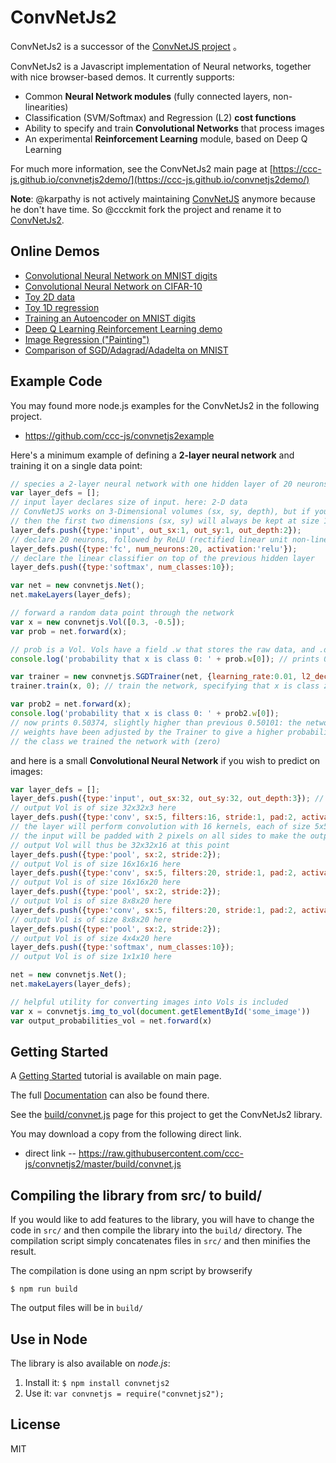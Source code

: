 
# ConvNetJs2

ConvNetJs2 is a successor of the [ConvNetJS project](https://github.com/karpathy/convnetjs) 。

ConvNetJs2 is a Javascript implementation of Neural networks, together with nice browser-based demos. It currently supports:

- Common **Neural Network modules** (fully connected layers, non-linearities)
- Classification (SVM/Softmax) and Regression (L2) **cost functions**
- Ability to specify and train **Convolutional Networks** that process images
- An experimental **Reinforcement Learning** module, based on Deep Q Learning

For much more information, see the ConvNetJs2 main page at [https://ccc-js.github.io/convnetjs2demo/](https://ccc-js.github.io/convnetjs2demo/)

**Note**: @karpathy is not actively maintaining [ConvNetJS](https://github.com/karpathy/convnetjs) anymore because he don't have time. So @ccckmit fork the project and rename it to [ConvNetJs2](https://github.com/ccc-js/convnetjs2).

## Online Demos
- [Convolutional Neural Network on MNIST digits](https://ccc-js.github.io/convnetjs2demo/demo/mnist.html)
- [Convolutional Neural Network on CIFAR-10](https://ccc-js.github.io/convnetjs2demo/demo/cifar10.html)
- [Toy 2D data](https://ccc-js.github.io/convnetjs2demo/demo/classify2d.html)
- [Toy 1D regression](https://ccc-js.github.io/convnetjs2demo/demo/regression.html)
- [Training an Autoencoder on MNIST digits](https://ccc-js.github.io/convnetjs2demo/demo/autoencoder.html)
- [Deep Q Learning Reinforcement Learning demo](http://cs.stanford.edu/people/karpathy/convnetjs/demo/rldemo.html)
- [Image Regression ("Painting")](https://ccc-js.github.io/convnetjs2demo/demo/image_regression.html)
- [Comparison of SGD/Adagrad/Adadelta on MNIST](https://ccc-js.github.io/convnetjs2demo/demo/trainers.html)

## Example Code

You may found more node.js examples for the ConvNetJs2 in the following project.

* https://github.com/ccc-js/convnetjs2example

Here's a minimum example of defining a **2-layer neural network** and training
it on a single data point:

```javascript
// species a 2-layer neural network with one hidden layer of 20 neurons
var layer_defs = [];
// input layer declares size of input. here: 2-D data
// ConvNetJS works on 3-Dimensional volumes (sx, sy, depth), but if you're not dealing with images
// then the first two dimensions (sx, sy) will always be kept at size 1
layer_defs.push({type:'input', out_sx:1, out_sy:1, out_depth:2});
// declare 20 neurons, followed by ReLU (rectified linear unit non-linearity)
layer_defs.push({type:'fc', num_neurons:20, activation:'relu'}); 
// declare the linear classifier on top of the previous hidden layer
layer_defs.push({type:'softmax', num_classes:10});

var net = new convnetjs.Net();
net.makeLayers(layer_defs);

// forward a random data point through the network
var x = new convnetjs.Vol([0.3, -0.5]);
var prob = net.forward(x); 

// prob is a Vol. Vols have a field .w that stores the raw data, and .dw that stores gradients
console.log('probability that x is class 0: ' + prob.w[0]); // prints 0.50101

var trainer = new convnetjs.SGDTrainer(net, {learning_rate:0.01, l2_decay:0.001});
trainer.train(x, 0); // train the network, specifying that x is class zero

var prob2 = net.forward(x);
console.log('probability that x is class 0: ' + prob2.w[0]);
// now prints 0.50374, slightly higher than previous 0.50101: the networks
// weights have been adjusted by the Trainer to give a higher probability to
// the class we trained the network with (zero)
```

and here is a small **Convolutional Neural Network** if you wish to predict on images:

```javascript
var layer_defs = [];
layer_defs.push({type:'input', out_sx:32, out_sy:32, out_depth:3}); // declare size of input
// output Vol is of size 32x32x3 here
layer_defs.push({type:'conv', sx:5, filters:16, stride:1, pad:2, activation:'relu'});
// the layer will perform convolution with 16 kernels, each of size 5x5.
// the input will be padded with 2 pixels on all sides to make the output Vol of the same size
// output Vol will thus be 32x32x16 at this point
layer_defs.push({type:'pool', sx:2, stride:2});
// output Vol is of size 16x16x16 here
layer_defs.push({type:'conv', sx:5, filters:20, stride:1, pad:2, activation:'relu'});
// output Vol is of size 16x16x20 here
layer_defs.push({type:'pool', sx:2, stride:2});
// output Vol is of size 8x8x20 here
layer_defs.push({type:'conv', sx:5, filters:20, stride:1, pad:2, activation:'relu'});
// output Vol is of size 8x8x20 here
layer_defs.push({type:'pool', sx:2, stride:2});
// output Vol is of size 4x4x20 here
layer_defs.push({type:'softmax', num_classes:10});
// output Vol is of size 1x1x10 here

net = new convnetjs.Net();
net.makeLayers(layer_defs);

// helpful utility for converting images into Vols is included
var x = convnetjs.img_to_vol(document.getElementById('some_image'))
var output_probabilities_vol = net.forward(x)
```

## Getting Started

A [Getting Started](https://ccc-js.github.io/convnetjs2demo/started.html) tutorial is available on main page.

The full [Documentation](https://ccc-js.github.io/convnetjs2demo/docs.html) can also be found there.

See the [build/convnet.js](build/convnet.js) page for this project to get the ConvNetJs2 library. 

You may download a copy from the following direct link.

* direct link -- https://raw.githubusercontent.com/ccc-js/convnetjs2/master/build/convnet.js

## Compiling the library from src/ to build/

If you would like to add features to the library, you will have to change the code in `src/` and then compile the library into the `build/` directory. The compilation script simply concatenates files in `src/` and then minifies the result.

The compilation is done using an npm script by browserify

    $ npm run build

The output files will be in `build/`

## Use in Node

The library is also available on *node.js*:

1. Install it: `$ npm install convnetjs2`
2. Use it: `var convnetjs = require("convnetjs2");`

## License

MIT

